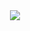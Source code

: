 <div align="center">
  <img src="https://komarev.com/ghpvc/?username=EgorPayrkov&style=flat-square&color=blue"/>
</div>
